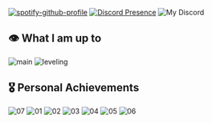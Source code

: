 [![spotify-github-profile](https://spotify-github-profile.kittinanx.com/api/view?uid=31zlyknw4bfc6j5d7x7u7nh6ubm4&cover_image=true&theme=natemoo-re&show_offline=true&background_color=121212&interchange=true&bar_color=53b14f&bar_color_cover=false)](https://spotify-github-profile.kittinanx.com/api/view?uid=31zlyknw4bfc6j5d7x7u7nh6ubm4&redirect=true)
[![Discord Presence](https://lanyard.cnrad.dev/api/986953416540569600)](https://discord.com/users/986953416540569600)
![My Discord](https://discord-readme-badge.vercel.app/api?id=986953416540569600)

## 👁️ What I am up to
![main](Assets/main_quest.png)
![leveling](Assets/levels.png)


## 🎖️ Personal Achievements
![07](Assets/achiev/7.png)
![01](Assets/achiev/1.png)
![02](Assets/achiev/2.png)
![03](Assets/achiev/3.png)
![04](Assets/achiev/4.png)
![05](Assets/achiev/5.png)
![06](Assets/achiev/6.png)
